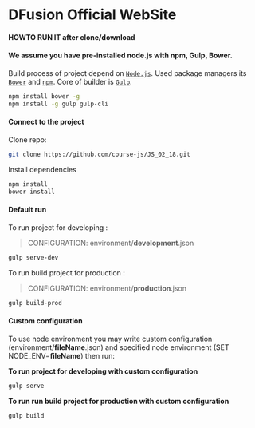 # DFusion Official WebSite #

#### HOWTO RUN IT after clone/download ####

#### We assume you have pre-installed node.js with npm, Gulp, Bower.

Build process of project depend on [```Node.js```](https://nodejs.org). Used package managers its [```Bower```](https://bower.io/) and [```npm```](https://www.npmjs.com/get-npm). Core of builder is [```Gulp```](https://gulpjs.com/).

```bash
npm install bower -g
npm install -g gulp gulp-cli
```

#### Connect to the project

Clone repo:

```bash
git clone https://github.com/course-js/JS_02_18.git
```

Install dependencies
```bash
npm install
bower install
```

#### Default run

To run project for developing :
> CONFIGURATION: environment/**development**.json

```bash
gulp serve-dev
```

To run build project for production :
> CONFIGURATION: environment/**production**.json

```bash
gulp build-prod
```

#### Custom configuration

To use node environment you may write custom configuration (environment/**fileName**.json) and specified node environment (SET NODE_ENV=**fileName**) then run:

**To run project for developing with custom configuration**
```bash
gulp serve
```

**To run run build project for production with custom configuration**
```bash
gulp build
```
